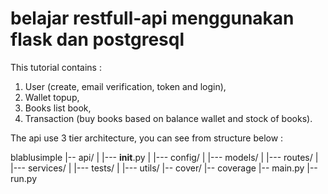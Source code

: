 # belajar restfull-api menggunakan flask dan postgresql
This tutorial contains :
 1. User (create, email verification, token and login),
 2. Wallet topup,
 3. Books list book,
 4. Transaction (buy books based on balance wallet and stock of books).

The api use 3 tier architecture, you can see from structure below :

blablusimple
 |-- api/
 |   |--- __init__.py
 |   |--- config/
 |   |--- models/
 |   |--- routes/
 |   |--- services/
 |   |--- tests/
 |   |--- utils/
 |-- cover/
 |-- coverage
 |-- main.py
 |-- run.py
